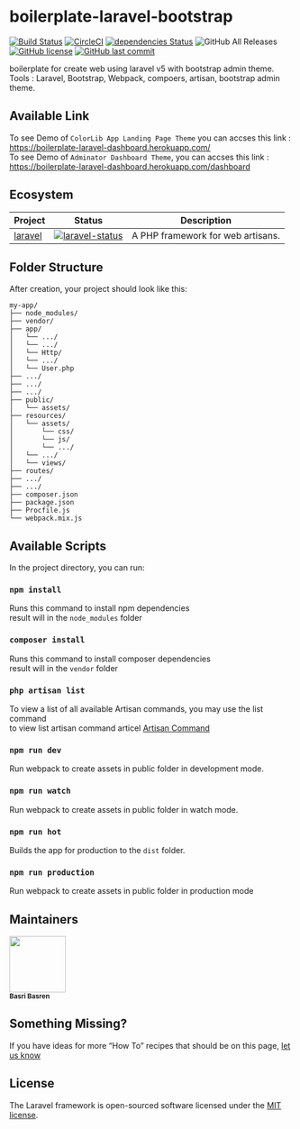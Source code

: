 # boilerplate-laravel-bootstrap

[![Build Status](https://travis-ci.org/basribasren/boilerplate-laravel-bootstrap.svg?branch=master)](https://travis-ci.org/basribasren/boilerplate-laravel-bootstrap) [![CircleCI](https://circleci.com/gh/basribasren/boilerplate-laravel-bootstrap.svg?style=svg)](https://circleci.com/gh/basribasren/boilerplate-laravel-bootstrap) [![dependencies Status](https://david-dm.org/basribasren/boilerplate-laravel-bootstrap/status.svg)](https://david-dm.org/basribasren/boilerplate-laravel-bootstrap) ![GitHub All Releases](https://img.shields.io/github/downloads/basribasren/boilerplate-laravel-bootstrap/total.svg) [![GitHub license](https://img.shields.io/github/license/basribasren/boilerplate-laravel-bootstrap.svg)](https://github.com/basribasren/boilerplate-laravel-bootstrap/blob/master/LICENSE) [![GitHub last commit](https://img.shields.io/github/last-commit/basribasren/boilerplate-laravel-bootstrap.svg)](https://github.com/basribasren/boilerplate-laravel-bootstrap/commits/master)

boilerplate for create web using laravel v5 with bootstrap admin theme.
Tools : Laravel, Bootstrap, Webpack, compoers, artisan, bootstrap admin theme.

## Available Link
To see Demo of `ColorLib App Landing Page Theme` you can accses this link : https://boilerplate-laravel-dashboard.herokuapp.com/ <br>
To see Demo of `Adminator Dashboard Theme`, you can accses this link : https://boilerplate-laravel-dashboard.herokuapp.com/dashboard <br>

## Ecosystem

<!-- prettier-ignore -->
| Project | Status | Description |
|---------|--------|-------------|
| [laravel]          | [![laravel-status]][laravel-package] | A PHP framework for web artisans. |

[laravel]: https://github.com/laravel/laravel
[laravel-status]: https://travis-ci.org/laravel/framework.svg?branch=master
[laravel-package]: https://packagist.org/packages/laravel/framework

## Folder Structure

After creation, your project should look like this:

```
my-app/
├── node_modules/
├── vendor/
├── app/
│   └── .../
│   └── .../
│   └── Http/
│   └── .../
│   └── User.php
├── .../
├── .../
├── .../
├── public/
│   └── assets/
├── resources/
│   └── assets/
│   	└── css/
│   	└── js/
│   	└── .../
│   └── .../
│   └── views/
├── routes/
├── .../
├── .../
├── composer.json
├── package.json
├── Procfile.js
└── webpack.mix.js

```

## Available Scripts

In the project directory, you can run:

### `npm install`

Runs this command to install npm dependencies<br>
result will in the `node_modules` folder

### `composer install`

Runs this command to install composer dependencies<br>
result will in the `vendor` folder

### `php artisan list`

To view a list of all available Artisan commands, you may use the list command<br>
to view list artisan command articel [Artisan Command](https://quickadminpanel.com/blog/list-of-16-artisan-make-commands-with-parameters/)

### `npm run dev`

Run webpack to create assets in public folder in development mode.<br>

### `npm run watch`

Run webpack to create assets in public folder in watch mode.<br>

### `npm run hot`

Builds the app for production to the `dist` folder.<br>

### `npm run production`

Run webpack to create assets in public folder in production mode<br>

## Maintainers

<!-- ALL-CONTRIBUTORS-LIST:START - Do not remove or modify this section -->
<!-- prettier-ignore -->
<img src="https://avatars0.githubusercontent.com/u/25193994?v=4" width="100px;"/><br /><sub><b>Basri Basren</b></sub>

<!-- ALL-CONTRIBUTORS-LIST:END -->

## Something Missing?

If you have ideas for more “How To” recipes that should be on this page, [let us know](https://github.com/basribasren/boilerplate-react-redux/issues)

## License

The Laravel framework is open-sourced software licensed under the [MIT license](http://opensource.org/licenses/MIT).
